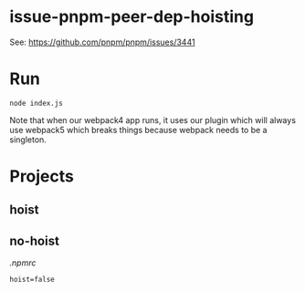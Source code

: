 # issue-pnpm-peer-dep-hoisting

See: https://github.com/pnpm/pnpm/issues/3441

# Run

```
node index.js
```

Note that when our webpack4 app runs, it uses our plugin which will always use webpack5 which breaks things because webpack needs to be a singleton.

# Projects

## hoist

## no-hoist

_.npmrc_

```
hoist=false
```



